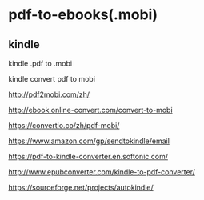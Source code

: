 # pdf-to-ebooks(.mobi)



## kindle


kindle .pdf to .mobi 



kindle convert pdf to mobi



http://pdf2mobi.com/zh/

http://ebook.online-convert.com/convert-to-mobi

https://convertio.co/zh/pdf-mobi/






https://www.amazon.com/gp/sendtokindle/email







https://pdf-to-kindle-converter.en.softonic.com/

http://www.epubconverter.com/kindle-to-pdf-converter/

https://sourceforge.net/projects/autokindle/










